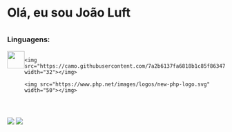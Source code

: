 <h1>Olá, eu sou João Luft</h1>
<h3 style="margin-top: 35px;">Linguagens:</h3>

<div style="display: flex;">
    <img src="https://camo.githubusercontent.com/d10e5aa8ba67f1eb109da4e98cd75adfa42df2e6019f8222cfa14c0088ac674d/68747470733a2f2f70726f66696c696e61746f722e7269736861762e6465762f736b696c6c732d6173736574732f707974686f6e2d6f726967696e616c2e737667" width="40"></img>

    <img src="https://camo.githubusercontent.com/7a2b6137fa6818b1c85f86347a6b4a75ee52681d4a190c506df972e3c5459980/68747470733a2f2f70726f66696c696e61746f722e7269736861762e6465762f736b696c6c732d6173736574732f6a6176617363726970742d6f726967696e616c2e737667" width="32"></img>

    <img src="https://www.php.net/images/logos/new-php-logo.svg" width="50"></img>
</div>

</br>

<div style="margin-top: 25px;">
    <img src="https://github-readme-stats.vercel.app/api?username=joaovitor227&theme=dark"></img>
    <img src="https://github-readme-stats.vercel.app/api/top-langs/?username=joaovitor227&layout=compact&theme=dark"></img>
</div>
